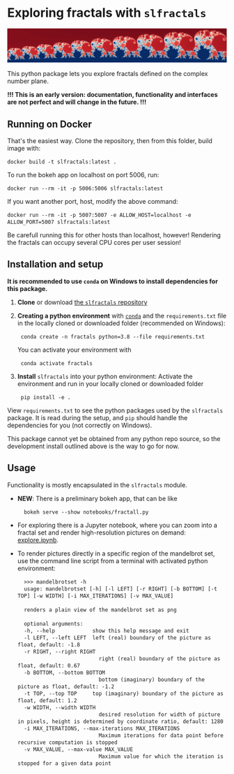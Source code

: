 # Exploring fractals with ``slfractals``

![banner](./doc/pics/banner.jpg)

This python package lets you explore fractals defined on the complex number plane.

**!!! This is an early version: documentation, functionality and interfaces are not perfect and will change in the future. !!!**

## Running on Docker

That's the easiest way. Clone the repository, then from this folder, build image with:

    docker build -t slfractals:latest .

To run the bokeh app on localhost on port 5006, run:

    docker run --rm -it -p 5006:5006 slfractals:latest

If you want another port, host, modify the above command:

    docker run --rm -it -p 5007:5007 -e ALLOW_HOST=localhost -e ALLOW_PORT=5007 slfractals:latest

Be carefull running this for other hosts than localhost, however! Rendering the fractals can occupy several CPU cores per user session!


## Installation and setup

**It is recommended to use ``conda`` on Windows to install dependencies for this package.**

1. **Clone** or download [the ``slfractals`` repository](https://github.com/scherbertlemon/slfractals)
2. **Creating a python environment** with [``conda``](https://docs.conda.io/en/latest/miniconda.html) and the ``requirements.txt`` file in the locally cloned or downloaded folder (recommended on Windows):

        conda create -n fractals python=3.8 --file requirements.txt

    You can activate your environment with
    
        conda activate fractals
    
3. **Install** ``slfractals`` into your python environment: Activate the environment and run in your locally cloned or downloaded folder

        pip install -e .

View ``requirements.txt`` to see the python packages used by the ``slfractals`` package. It is read during the setup, and ``pip`` should handle the dependencies for you (not correctly on Windows).

This package cannot yet be obtained from any python repo source, so the development install outlined above is the way to go for now.

## Usage

Functionality is mostly encapsulated in the ``slfractals`` module.
* **NEW**: There is a preliminary bokeh app, that can be like

        bokeh serve --show notebooks/fractall.py

* For exploring there is a Jupyter notebook, where you can zoom into a fractal set and render high-resolution pictures on demand: [explore.ipynb](notebooks/explore.ipynb).
* To render pictures directly in a specific region of the mandelbrot set, use the command line script from a terminal with activated python environment:

        >>> mandelbrotset -h
        usage: mandelbrotset [-h] [-l LEFT] [-r RIGHT] [-b BOTTOM] [-t TOP] [-w WIDTH] [-i MAX_ITERATIONS] [-v MAX_VALUE]

        renders a plain view of the mandelbrot set as png

        optional arguments:
        -h, --help            show this help message and exit
        -l LEFT, --left LEFT  left (real) boundary of the picture as float, default: -1.8
        -r RIGHT, --right RIGHT
                                right (real) boundary of the picture as float, default: 0.67
        -b BOTTOM, --bottom BOTTOM
                                bottom (imaginary) boundary of the picture as float, default: -1.2
        -t TOP, --top TOP     top (imaginary) boundary of the picture as float, default: 1.2
        -w WIDTH, --width WIDTH
                                desired resolution for width of picture in pixels, height is determined by coordinate ratio, default: 1280
        -i MAX_ITERATIONS, --max-iterations MAX_ITERATIONS
                                Maximum iterations for data point before recursive computation is stopped
        -v MAX_VALUE, --max-value MAX_VALUE
                                Maximum value for which the iteration is stopped for a given data point